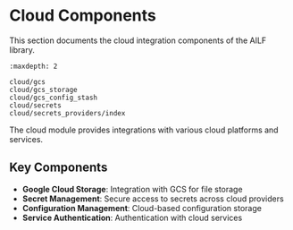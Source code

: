 # Cloud Components

This section documents the cloud integration components of the AILF library.

```{toctree}
:maxdepth: 2

cloud/gcs
cloud/gcs_storage
cloud/gcs_config_stash
cloud/secrets
cloud/secrets_providers/index
```

The cloud module provides integrations with various cloud platforms and services.

## Key Components

- **Google Cloud Storage**: Integration with GCS for file storage
- **Secret Management**: Secure access to secrets across cloud providers
- **Configuration Management**: Cloud-based configuration storage
- **Service Authentication**: Authentication with cloud services
